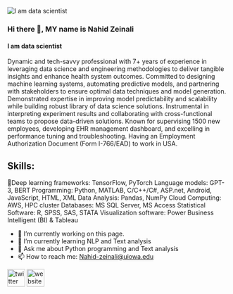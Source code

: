 ![I am data scientist](https://media.licdn.com/dms/image/D4D16AQHTujEeb_8qVA/profile-displaybackgroundimage-shrink_350_1400/0/1690406162505?e=1696464000&v=beta&t=Zv3CU7DcNAU63hxT0461_Z1itpDMHZbE4H4TDBbtfwk)
### Hi there 👋, MY name is Nahid Zeinali
#### I am data scientist
Dynamic and tech-savvy professional with 7+ years of experience in leveraging data science and engineering methodologies
to deliver tangible insights and enhance health system outcomes. Committed to designing machine learning systems,
automating predictive models, and partnering with stakeholders to ensure optimal data techniques and model generation.
Demonstrated expertise in improving model predictability and scalability while building robust library of data science solutions.
Instrumental in interpreting experiment results and collaborating with cross-functional teams to propose data-driven solutions.
Known for supervising 1500 new employees, developing EHR management dashboard, and excelling in performance tuning
and troubleshooting. Having an Employment Authorization Document (Form I-766/EAD) to work in USA.


## Skills:
📌Deep learning frameworks: TensorFlow, PyTorch 
Language models: GPT-3, BERT
Programming: Python, MATLAB, C/C++/C#, ASP.net, Android, JavaScript, HTML, XML
Data Analysis: Pandas, NumPy 
Cloud Computing: AWS, HPC cluster 
Databases: MS SQL Server, MS Access 
Statistical Software: R, SPSS, SAS, STATA 
Visualization software: Power Business Intelligent (BI) & Tableau

- 🔭 I’m currently working on this page. 
- 🌱 I’m currently learning NLP and Text analysis 
- 💬 Ask me about Python programming and Text analysis  
- 📫 How to reach me: Nahid-zeinali@uiowa.edu 


[<img src='https://cdn.jsdelivr.net/npm/simple-icons@3.0.1/icons/twitter.svg' alt='twitter' height='40'>](https://twitter.com/https://twitter.com/ZeinaliNahid)  [<img src='https://cdn.jsdelivr.net/npm/simple-icons@3.0.1/icons/icloud.svg' alt='website' height='40'>](https://myweb.uiowa.edu/nzeinali/)  

